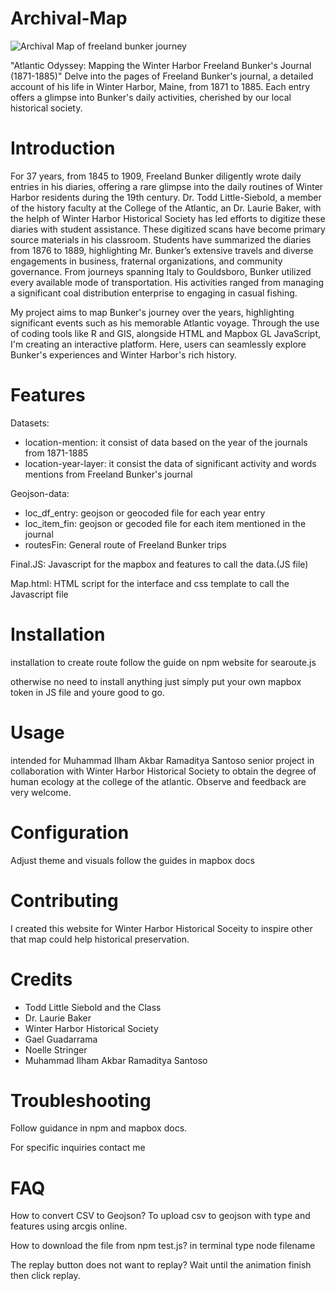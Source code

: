 # Archival-Map
![Archival Map of freeland bunker journey]([https://example.com/winter_harbor_photo.jpg](https://github.com/isantoso24/Archival-Map/blob/main/Screenshot%202024-05-24%20at%2017.12.36.png))


"Atlantic Odyssey: Mapping the Winter Harbor Freeland Bunker's Journal (1871-1885)"
Delve into the pages of Freeland Bunker's journal, a detailed account of his life in Winter Harbor, Maine, from 1871 to 1885. Each entry offers a glimpse into Bunker's daily activities, cherished by our local historical society.

# Introduction
For 37 years, from 1845 to 1909, Freeland Bunker diligently wrote daily entries in his diaries, offering a rare glimpse into the daily routines of Winter Harbor residents during the 19th century. Dr. Todd Little-Siebold, a member of the history faculty at the College of the Atlantic, an Dr. Laurie Baker, with the helph of Winter Harbor Historical Society has led efforts to digitize these diaries with student assistance. These digitized scans have become primary source materials in his classroom. Students have summarized the diaries from 1876 to 1889, highlighting Mr. Bunker’s extensive travels and diverse engagements in business, fraternal organizations, and community governance. From journeys spanning Italy to Gouldsboro, Bunker utilized every available mode of transportation. His activities ranged from managing a significant coal distribution enterprise to engaging in casual fishing.

My project aims to map Bunker's journey over the years, highlighting significant events such as his memorable Atlantic voyage. Through the use of coding tools like R and GIS, alongside HTML and Mapbox GL JavaScript, I'm creating an interactive platform. Here, users can seamlessly explore Bunker's experiences and Winter Harbor's rich history.
# Features
Datasets:
- location-mention: it consist of data based on the year of the journals from 1871-1885
- location-year-layer: it consist the data of significant activity and words mentions from Freeland Bunker's journal

Geojson-data:
- loc_df_entry: geojson or geocoded file for each year entry
- loc_item_fin: geojson or gecoded file for each item mentioned in the journal
- routesFin: General route of Freeland Bunker trips

Final.JS: Javascript for the mapbox and features to call the data.(JS file)

Map.html: HTML script for the interface and css template to call the Javascript file

# Installation
installation to create route follow the guide on npm website for searoute.js

otherwise no need to install anything just simply put your own mapbox token in JS file and youre good to go.

# Usage
intended for Muhammad Ilham Akbar Ramaditya Santoso senior project in collaboration with Winter Harbor Historical Society to obtain the degree of human ecology at the college of the atlantic. Observe and feedback are very welcome.

# Configuration
Adjust theme and visuals follow the guides in mapbox docs

# Contributing
I created this website for Winter Harbor Historical Soceity to inspire other that map could help historical preservation.

# Credits
- Todd Little Siebold and the Class
- Dr. Laurie Baker
- Winter Harbor Historical Society
- Gael Guadarrama
- Noelle Stringer
- Muhammad Ilham Akbar Ramaditya Santoso

# Troubleshooting
Follow guidance in npm and mapbox docs. 

For specific inquiries contact me

# FAQ
How to convert CSV to Geojson? To upload csv to geojson with type and features using arcgis online.

How to download the file from npm test.js? in terminal type node filename

The replay button does not want to replay? Wait until the animation finish then click replay.

